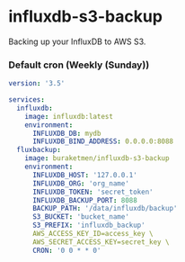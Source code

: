 # influxdb-s3-backup

Backing up your InfluxDB to AWS S3.

### Default cron (Weekly (Sunday))

```yaml
version: '3.5'

services:
  influxdb:
    image: influxdb:latest
    environment:
      INFLUXDB_DB: mydb
      INFLUXDB_BIND_ADDRESS: 0.0.0.0:8088
  fluxbackup:
    image: buraketmen/influxdb-s3-backup
    environment:
      INFLUXDB_HOST: '127.0.0.1'
      INFLUXDB_ORG: 'org_name'
      INFLUXDB_TOKEN: 'secret_token'
      INFLUXDB_BACKUP_PORT: 8088
      BACKUP_PATH: '/data/influxdb/backup'
      S3_BUCKET: 'bucket_name'
      S3_PREFIX: 'influxdb_backup'
      AWS_ACCESS_KEY_ID=access_key \
      AWS_SECRET_ACCESS_KEY=secret_key \
      CRON: '0 0 * * 0'
```
